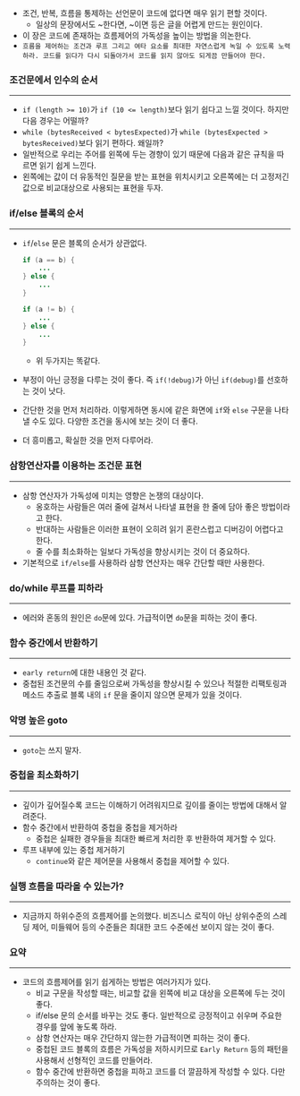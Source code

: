 - 조건, 반복, 흐름을 통제하는 선언문이 코드에 없다면 매우 읽기 편할 것이다.
    - 일상의 문장에서도 ~한다면, ~이면 등은 글을 어렵게 만드는 원인이다.
- 이 장은 코드에 존재하는 흐름제어의 가독성을 높이는 방법을 의논한다.
- `흐름을 제어하는 조건과 루프 그리고 여타 요소를 최대한 자연스럽게 녹일 수 있도록 노력하라. 코드를 읽다가 다시 되돌아가서 코드를 읽지 않아도 되게끔 만들어야 한다.`

### 조건문에서 인수의 순서

---

- `if (length >= 10)`가 `if (10 <= length)`보다 읽기 쉽다고 느낄 것이다. 하지만 다음 경우는 어떨까?
- `while (bytesReceived < bytesExpected)`가 `while (bytesExpected > bytesReceived)`보다 읽기 편하다. 왜일까?
- 일반적으로 우리는 주어를 왼쪽에 두는 경향이 있기 때문에 다음과 같은 규칙을 따르면 읽기 쉽게 느낀다.
- 왼쪽에는 값이 더 유동적인 질문을 받는 표현을 위치시키고 오른쪽에는 더 고정저긴 값으로 비교대상으로 사용되는 표현을 두자.

### if/else 블록의 순서

---

- `if`/`else` 문은 블록의 순서가 상관없다.


    ```java
    if (a == b) {
    	...
    } else {
    	...
    }
    ```
    
    ```java
    if (a != b) {
    	...
    } else {
    	...
    }
    ```
    
    - 위 두가지는 똑같다.
- 부정이 아닌 긍정을 다루는 것이 좋다. 즉 `if(!debug)`가 아닌 `if(debug)`를 선호하는 것이 낫다.
- 간단한 것을 먼저 처리하라. 이렇게하면 동시에 같은 화면에 `if`와 `else` 구문을 나타낼 수도 있다. 다양한 조건을 동시에 보는 것이 더 좋다.
- 더 흥미롭고, 확실한 것을 먼저 다루어라.

### 삼항연산자를 이용하는 조건문 표현

---

- 삼항 연산자가 가독성에 미치는 영향은 논쟁의 대상이다.
    - 옹호하는 사람들은 여러 줄에 걸쳐서 나타낼 표현을 한 줄에 담아 좋은 방법이라고 한다.
    - 반대하는 사람들은 이러한 표현이 오히려 읽기 혼란스럽고 디버깅이 어렵다고 한다.
    - 줄 수를 최소화하는 일보다 가독성을 향상시키는 것이 더 중요하다.
- 기본적으로 `if/else`를 사용하라 삼항 연산자는 매우 간단할 때만 사용한다.

### do/while 루프를 피하라

---

- 에러와 혼동의 원인은 `do`문에 있다. 가급적이면 `do`문을 피하는 것이 좋다.

### 함수 중간에서 반환하기

---

- `early return`에 대한 내용인 것 같다.
- 중첩된 조건문의 수를 줄임으로써 가독성을 향상시킬 수 있으나 적절한 리팩토링과 메소드 추출로 블록 내의 `if` 문을 줄이지 않으면 문제가 있을 것이다.

### 악명 높은 goto

---

- `goto`는 쓰지 말자.

### 중첩을 최소화하기

---

- 깊이가 깊어질수록 코드는 이해하기 어려워지므로 깊이를 줄이는 방법에 대해서 알려준다.
- 함수 중간에서 반환하여 중첩을 중첩을 제거하라
    - 중첩은 실패한 경우들을 최대한 빠르게 처리한 후 반환하여 제거할 수 있다.
- 루프 내부에 있는 중첩 제거하기
    - `continue`와 같은 제어문을 사용해서 중첩을 제어할 수 있다.

### 실행 흐름을 따라올 수 있는가?

---

- 지금까지 하위수준의 흐름제어를 논의했다. 비즈니스 로직이 아닌 상위수준의 스레딩 제어, 미들웨어 등의 수준들은 최대한 코드 수준에선 보이지 않는 것이 좋다.

### 요약

---

- 코드의 흐름제어를 읽기 쉽게하는 방법은 여러가지가 있다.
    - 비교 구문을 작성할 때는, 비교할 값을 왼쪽에 비교 대상을 오른쪽에 두는 것이 좋다.
    - if/else 문의 순서를 바꾸는 것도 좋다. 일반적으로 긍정적이고 쉬우며 주요한 경우를 앞에 놓도록 하라.
    - 삼항 연산자는 매우 간단하지 않는한 가급적이면 피하는 것이 좋다.
    - 중첩된 코드 블록의 흐름은 가독성을 저하시키므로 `Early Return` 등의 패턴을 사용해서 선형적인 코드를 만들어라.
    - 함수 중간에 반환하면 중첩을 피하고 코드를 더 깔끔하게 작성할 수 있다. 다만 주의하는 것이 좋다.